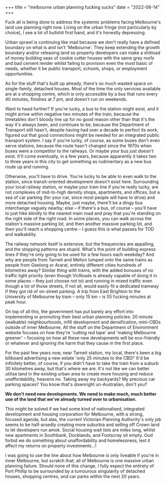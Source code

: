 +++
title = "melbourne urban planning fucking sucks"
date = "2022-06-14"
+++

Fuck all is being done to address the systemic problems facing Melbourne's land use planning right now. Living on the urban fringe (not particularly by choice), I see a lot of bullshit first hand, and it's honestly depressing.

<!--more-->

Urban sprawl is continuing like mad because we don't really have a defined boundary on what is and isn't 'Melbourne'. They keep extending the growth boundary and/or releasing land so property developers can make a shitload of money building seas of cookie cutter houses with the same grey roofs and bad cement render whilst failing to provision even the most basic of needs, whether it be public transport, schools, shops, or employment opportunities.

As for the stuff that's built up already, there's so much wasted space on single-family, detached houses. Most of the time the only services available are at a shopping centre, which is only accessible by a bus that runs every 40 minutes, finishes at 7 pm, and doesn't run on weekends.

Want to head further? If you're lucky, a bus to the station might exist, and it might arrive within negative two minutes of the train, because the timetables don't bloody line up for no good reason other than that it's the way it's always been, and continues to be, because the Department of Transport still hasn't, despite having had over a decade to perfect its work, figured out that good connections might be needed for an integrated public transport system. I say if you're lucky, of course, as some buses don't even serve stations, because the route hasn't changed since the 1970s when buses were a competitor to the railways. Or maybe your bus just doesn't exist. It'll come eventually, in a few years, because apparently it takes two to three years in this city to get something as rudimentary as a new bus route up and running.

Otherwise, you'll have to drive. You're lucky to be able to even walk to the station, since transit-oriented development doesn't exist here. Surrounding your local railway station, or maybe your tram line if you're really lucky, are not complexes of mid-to-high density shops, apartments, and offices, but a sea of car parking (for your car, since most people will have to drive) and more detached housing. Maybe, just maybe, there'll be a dingy bus interchange vaguely nearby; else – if there's a bus, of course – you'll have to just hike blindly to the nearest main road and pray that you're standing on the right side of the right road. In some places, you can walk across the station's massive parking lot, and then another massive parking lot, and then you'll reach a shopping centre – I guess this is what passes for TOD and walkability.

The railway network itself is extensive, but the frequencies are appalling, and the stopping patterns are stupid. What's the point of building express lines if they're only going to be used for a few hours each weekday? And why are people from Tarneit and Melton lumped onto the same trains as people from Geelong or Ararat, entirely different cities hundreds of kilometres away? Similar thing with trams, with the added bonuses of no traffic light priority (even though VicRoads is already capable of doing it in some places – they just choose not to) and running in mixed traffic even though a lot of those streets, if not all, would easily fit a dedicated tramway if they got rid of on-street parking. A trip from East Brighton to the University of Melbourne by tram – only 15 km – is 55 fucking minutes at peak hour.

On top of all this, the government has put barely any effort into implementing or promoting their best urban planning policies: 20 minute (walkable) neighbourhoods, infill development and densification, mini-CBDs outside of inner Melbourne. All the stuff on the Department of Environment website focuses on how they're 'cutting red tape' and 'making Melbourne greener' – focusing on how all these new developments will be eco-friendly or whatever and ignoring the harm that they cause in the first place.

For the past few years now, near Tarneit station, my local, there's been a big billboard advertising a new estate 'only 25 minutes to the CBD!' It'd be infinitely better, of course, if you didn't have to take the train from a suburb 30 kilometres away, but that's where we are. It's not like we can better utilise land in the existing urban area to create more housing and reduce unaffordability, heavens no. Taking away my backyards? My precious car parking spaces? You know that's downright un-Australian, don't you?

**We don't need new developments. We need to make much, much better use of the land that we've already turned over to urbanisation.**

This might be solved if we had some kind of nationalised, integrated development and housing corporation for Melbourne, with a strong, focused agenda, but alas, the current Victorian Planning Authority's only job seems to be half-arsedly creating more suburbia and selling off Crown land to let developers run amok. Social housing wait lists are miles long, whilst new apartments in Southbank, Docklands, and Footscray sit empty. God forbid we do something about unaffordability and homelessness, lest it affect my returns on property investments...!

I was going to use the line about how Melbourne is only liveable if you're in inner Melbourne, but scratch that; all of Melbourne is one massive urban planning failure. Should none of this change, I fully expect the entirety of Port Phillip to be surrounded by a tumourous singularity of detached houses, shopping centres, and car parks within the next 20 years.